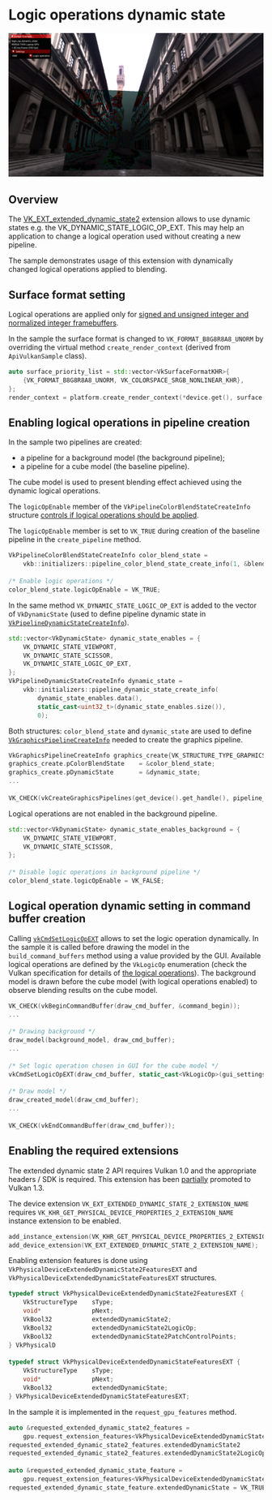 <!--
- Copyright (c) 2023, Mobica Limited
-
- SPDX-License-Identifier: Apache-2.0
-
- Licensed under the Apache License, Version 2.0 the "License";
- you may not use this file except in compliance with the License.
- You may obtain a copy of the License at
-
-     http://www.apache.org/licenses/LICENSE-2.0
-
- Unless required by applicable law or agreed to in writing, software
- distributed under the License is distributed on an "AS IS" BASIS,
- WITHOUT WARRANTIES OR CONDITIONS OF ANY KIND, either express or implied.
- See the License for the specific language governing permissions and
- limitations under the License.
-
-->

# Logic operations dynamic state

![Sample](./images/logic_op_dynamic_state_screenshot.png)

## Overview

The [VK_EXT_extended_dynamic_state2](https://registry.khronos.org/vulkan/specs/1.3-extensions/man/html/VK_EXT_extended_dynamic_state2.html) extension allows to use dynamic states e.g. the VK_DYNAMIC_STATE_LOGIC_OP_EXT. This may help an application to change a logical operation used without creating a new pipeline.

The sample demonstrates usage of this extension with dynamically changed logical operations applied to blending.

## Surface format setting

Logical operations are applied only for [signed and unsigned integer and normalized integer framebuffers](https://registry.khronos.org/vulkan/specs/1.3-extensions/html/vkspec.html#framebuffer-logicop).

In the sample the surface format is changed to `VK_FORMAT_B8G8R8A8_UNORM` by overriding the virtual method `create_render_context` (derived from `ApiVulkanSample` class).

```C++
auto surface_priority_list = std::vector<VkSurfaceFormatKHR>{
    {VK_FORMAT_B8G8R8A8_UNORM, VK_COLORSPACE_SRGB_NONLINEAR_KHR},
};
render_context = platform.create_render_context(*device.get(), surface, surface_priority_list);
```

## Enabling logical operations in pipeline creation

In the sample two pipelines are created: 

- a pipeline for a background model (the background pipeline);
- a pipeline for a cube model (the baseline pipeline). 

The cube model is used to present blending effect achieved using the dynamic logical operations.

The `logicOpEnable` member of the `VkPipelineColorBlendStateCreateInfo` structure [controls if logical operations should be applied](https://registry.khronos.org/vulkan/specs/1.3-extensions/man/html/VkPipelineColorBlendStateCreateInfo.html).

The `logicOpEnable` member is set to `VK_TRUE` during creation of the baseline pipeline in the `create_pipeline` method.

```C++
VkPipelineColorBlendStateCreateInfo color_blend_state =
    vkb::initializers::pipeline_color_blend_state_create_info(1, &blend_attachment_state);

/* Enable logic operations */
color_blend_state.logicOpEnable = VK_TRUE;
```

In the same method `VK_DYNAMIC_STATE_LOGIC_OP_EXT` is added to the vector of `VkDynamicState` (used to define pipeline dynamic state in [`VkPipelineDynamicStateCreateInfo`](https://registry.khronos.org/vulkan/specs/1.3-extensions/man/html/VkPipelineDynamicStateCreateInfo.html)).

```C++
std::vector<VkDynamicState> dynamic_state_enables = {
	VK_DYNAMIC_STATE_VIEWPORT,
	VK_DYNAMIC_STATE_SCISSOR,
	VK_DYNAMIC_STATE_LOGIC_OP_EXT,
};
VkPipelineDynamicStateCreateInfo dynamic_state =
	vkb::initializers::pipeline_dynamic_state_create_info(
	    dynamic_state_enables.data(),
	    static_cast<uint32_t>(dynamic_state_enables.size()),
	    0);
```

Both structures: `color_blend_state` and `dynamic_state` are used to define [`VkGraphicsPipelineCreateInfo`](https://registry.khronos.org/vulkan/specs/1.3-extensions/man/html/VkGraphicsPipelineCreateInfo.html) needed to create the graphics pipeline.

```C++
VkGraphicsPipelineCreateInfo graphics_create{VK_STRUCTURE_TYPE_GRAPHICS_PIPELINE_CREATE_INFO};
graphics_create.pColorBlendState    = &color_blend_state;
graphics_create.pDynamicState       = &dynamic_state;
...

VK_CHECK(vkCreateGraphicsPipelines(get_device().get_handle(), pipeline_cache, 1, &graphics_create, VK_NULL_HANDLE, &pipeline.baseline));
```

Logical operations are not enabled in the background pipeline.

```C++
std::vector<VkDynamicState> dynamic_state_enables_background = {
    VK_DYNAMIC_STATE_VIEWPORT,
    VK_DYNAMIC_STATE_SCISSOR,
};

/* Disable logic operations in background pipeline */
color_blend_state.logicOpEnable = VK_FALSE;
```

## Logical operation dynamic setting in command buffer creation

Calling [`vkCmdSetLogicOpEXT`](https://registry.khronos.org/vulkan/specs/1.3-extensions/man/html/vkCmdSetLogicOpEXT.html) allows to set the logic operation dynamically. In the sample it is called before drawing the model in the `build_command_buffers` method using a value provided by the GUI. Available logical operations are defined by the `VkLogicOp` enumeration (check the Vulkan specification for details of [the logical operations](https://registry.khronos.org/vulkan/specs/1.3-extensions/html/vkspec.html#VkLogicOp)).
The background model is drawn before the cube model (with logical operations enabled) to observe blending results on the cube model.

```C++
VK_CHECK(vkBeginCommandBuffer(draw_cmd_buffer, &command_begin));
...

/* Drawing background */
draw_model(background_model, draw_cmd_buffer);
...

/* Set logic operation chosen in GUI for the cube model */
vkCmdSetLogicOpEXT(draw_cmd_buffer, static_cast<VkLogicOp>(gui_settings.selected_operation));

/* Draw model */
draw_created_model(draw_cmd_buffer);
...

VK_CHECK(vkEndCommandBuffer(draw_cmd_buffer));
```

## Enabling the required extensions

The extended dynamic state 2 API requires Vulkan 1.0 and the appropriate headers / SDK is required. This extension has been [partially](https://registry.khronos.org/vulkan/specs/1.3-extensions/man/html/VK_EXT_extended_dynamic_state2.html#_promotion_to_vulkan_1_3) promoted to Vulkan 1.3.

The device extension `VK_EXT_EXTENDED_DYNAMIC_STATE_2_EXTENSION_NAME` requires 
`VK_KHR_GET_PHYSICAL_DEVICE_PROPERTIES_2_EXTENSION_NAME` instance extension to be enabled.

```C++
add_instance_extension(VK_KHR_GET_PHYSICAL_DEVICE_PROPERTIES_2_EXTENSION_NAME);
add_device_extension(VK_EXT_EXTENDED_DYNAMIC_STATE_2_EXTENSION_NAME);
```

Enabling extension features is done using `VkPhysicalDeviceExtendedDynamicState2FeaturesEXT` and `VkPhysicalDeviceExtendedDynamicStateFeaturesEXT` structures.

```C++
typedef struct VkPhysicalDeviceExtendedDynamicState2FeaturesEXT {
    VkStructureType    sType;
    void*              pNext;
    VkBool32           extendedDynamicState2;
    VkBool32           extendedDynamicState2LogicOp;
    VkBool32           extendedDynamicState2PatchControlPoints;
} VkPhysicalD

typedef struct VkPhysicalDeviceExtendedDynamicStateFeaturesEXT {
    VkStructureType    sType;
    void*              pNext;
    VkBool32           extendedDynamicState;
} VkPhysicalDeviceExtendedDynamicStateFeaturesEXT;
```

In the sample it is implemented in the `request_gpu_features` method.

```C++
auto &requested_extended_dynamic_state2_features =
	gpu.request_extension_features<VkPhysicalDeviceExtendedDynamicState2FeaturesEXT>(VK_STRUCTURE_TYPE_PHYSICAL_DEVICE_EXTENDED_DYNAMIC_STATE_2_FEATURES_EXT);
requested_extended_dynamic_state2_features.extendedDynamicState2        = VK_TRUE;
requested_extended_dynamic_state2_features.extendedDynamicState2LogicOp = VK_TRUE;

auto &requested_extended_dynamic_state_feature =
	gpu.request_extension_features<VkPhysicalDeviceExtendedDynamicStateFeaturesEXT>(VK_STRUCTURE_TYPE_PHYSICAL_DEVICE_EXTENDED_DYNAMIC_STATE_FEATURES_EXT);
requested_extended_dynamic_state_feature.extendedDynamicState = VK_TRUE;
```

